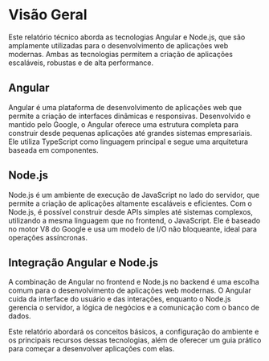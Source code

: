 # Visão Geral

Este relatório técnico aborda as tecnologias Angular e Node.js, que são amplamente utilizadas para o desenvolvimento de aplicações web modernas. Ambas as tecnologias permitem a criação de aplicações escaláveis, robustas e de alta performance.

## Angular

Angular é uma plataforma de desenvolvimento de aplicações web que permite a criação de interfaces dinâmicas e responsivas. Desenvolvido e mantido pelo Google, o Angular oferece uma estrutura completa para construir desde pequenas aplicações até grandes sistemas empresariais. Ele utiliza TypeScript como linguagem principal e segue uma arquitetura baseada em componentes.

## Node.js

Node.js é um ambiente de execução de JavaScript no lado do servidor, que permite a criação de aplicações altamente escaláveis e eficientes. Com o Node.js, é possível construir desde APIs simples até sistemas complexos, utilizando a mesma linguagem que no frontend, o JavaScript. Ele é baseado no motor V8 do Google e usa um modelo de I/O não bloqueante, ideal para operações assíncronas.

## Integração Angular e Node.js

A combinação de Angular no frontend e Node.js no backend é uma escolha comum para o desenvolvimento de aplicações web modernas. O Angular cuida da interface do usuário e das interações, enquanto o Node.js gerencia o servidor, a lógica de negócios e a comunicação com o banco de dados.

Este relatório abordará os conceitos básicos, a configuração do ambiente e os principais recursos dessas tecnologias, além de oferecer um guia prático para começar a desenvolver aplicações com elas.
